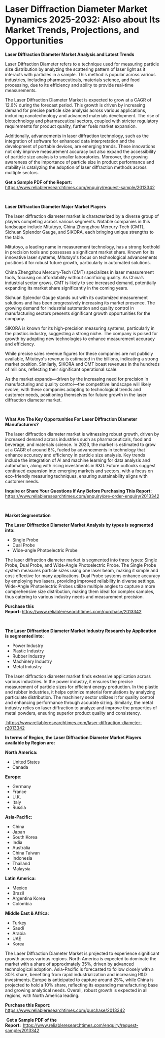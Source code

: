 <p><h1>Laser Diffraction Diameter Market Dynamics 2025-2032: Also about Its Market Trends, Projections, and Opportunities</h1></p><p><strong>Laser Diffraction Diameter Market Analysis and Latest Trends</strong></p>
<p><p>Laser Diffraction Diameter refers to a technique used for measuring particle size distribution by analyzing the scattering pattern of laser light as it interacts with particles in a sample. This method is popular across various industries, including pharmaceuticals, materials science, and food processing, due to its efficiency and ability to provide real-time measurements.</p><p>The Laser Diffraction Diameter Market is expected to grow at a CAGR of 12.6% during the forecast period. This growth is driven by increasing demand for precise particle size analysis across various applications, including nanotechnology and advanced materials development. The rise of biotechnology and pharmaceutical sectors, coupled with stricter regulatory requirements for product quality, further fuels market expansion. </p><p>Additionally, advancements in laser diffraction technology, such as the integration of software for enhanced data interpretation and the development of portable devices, are emerging trends. These innovations not only improve measurement accuracy but also expand the accessibility of particle size analysis to smaller laboratories. Moreover, the growing awareness of the importance of particle size in product performance and stability is catalyzing the adoption of laser diffraction methods across multiple sectors.</p></p>
<p><strong>Get a Sample PDF of the Report:&nbsp;</strong> <a href="https://www.reliableresearchtimes.com/enquiry/request-sample/2013342?utm_campaign=3216&utm_medium=2&utm_source=Github&utm_content=ia&utm_term=12042025&utm_id=laser-diffraction-diameter">https://www.reliableresearchtimes.com/enquiry/request-sample/2013342</a></p>
<p>&nbsp;</p>
<p><strong>Laser Diffraction Diameter Major Market Players</strong></p>
<p><p>The laser diffraction diameter market is characterized by a diverse group of players competing across various segments. Notable companies in this landscape include Mitutoyo, China Zhengzhou Mercury-Tech (CMT), Sichuan Splendor Gauge, and SIKORA, each bringing unique strengths to the table.</p><p>Mitutoyo, a leading name in measurement technology, has a strong foothold in precision tools and possesses a significant market share. Known for its innovative laser systems, Mitutoyo's focus on technological advancements positions it for robust future growth, particularly in automated solutions.</p><p>China Zhengzhou Mercury-Tech (CMT) specializes in laser measurement tools, focusing on affordability without sacrificing quality. As China’s industrial sector grows, CMT is likely to see increased demand, potentially expanding its market share significantly in the coming years.</p><p>Sichuan Splendor Gauge stands out with its customized measurement solutions and has been progressively increasing its market presence. The growing demand for industrial automation and quality control in manufacturing sectors presents significant growth opportunities for the company.</p><p>SIKORA is known for its high-precision measuring systems, particularly in the plastics industry, suggesting a strong niche. The company is poised for growth by adopting new technologies to enhance measurement accuracy and efficiency.</p><p>While precise sales revenue figures for these companies are not publicly available, Mitutoyo's revenue is estimated in the billions, indicating a strong market position. Similarly, SIKORA and CMT boast revenues in the hundreds of millions, reflecting their significant operational scale.</p><p>As the market expands—driven by the increasing need for precision in manufacturing and quality control—the competitive landscape will likely evolve, with these companies adapting to technological trends and customer needs, positioning themselves for future growth in the laser diffraction diameter market.</p></p>
<p>&nbsp;</p>
<p><strong>What Are The Key Opportunities For Laser Diffraction Diameter Manufacturers?</strong></p>
<p><p>The laser diffraction diameter market is witnessing robust growth, driven by increased demand across industries such as pharmaceuticals, food and beverage, and materials science. In 2023, the market is estimated to grow at a CAGR of around 8%, fueled by advancements in technology that enhance accuracy and efficiency in particle size analysis. Key trends include the integration of AI and machine learning for data analysis and automation, along with rising investments in R&D. Future outlooks suggest continued expansion into emerging markets and sectors, with a focus on eco-friendly measuring techniques, ensuring sustainability aligns with customer needs.</p></p>
<p><strong>Inquire or Share Your Questions If Any Before Purchasing This Report:</strong> <a href="https://www.reliableresearchtimes.com/enquiry/pre-order-enquiry/2013342?utm_campaign=3216&utm_medium=2&utm_source=Github&utm_content=ia&utm_term=12042025&utm_id=laser-diffraction-diameter">https://www.reliableresearchtimes.com/enquiry/pre-order-enquiry/2013342</a></p>
<p>&nbsp;</p>
<p><strong>Market Segmentation</strong></p>
<p><strong>The Laser Diffraction Diameter Market Analysis by types is segmented into:</strong></p>
<p><ul><li>Single Probe</li><li>Dual Probe</li><li>Wide-angle Photoelectric Probe</li></ul></p>
<p><p>The laser diffraction diameter market is segmented into three types: Single Probe, Dual Probe, and Wide-Angle Photoelectric Probe. The Single Probe system measures particle sizes using one laser beam, making it simple and cost-effective for many applications. Dual Probe systems enhance accuracy by employing two lasers, providing improved reliability in diverse settings. Wide-Angle Photoelectric Probes utilize multiple angles to capture a more comprehensive size distribution, making them ideal for complex samples, thus catering to various industry needs and measurement precision.</p></p>
<p><strong>Purchase this Report:&nbsp;</strong><a href="https://www.reliableresearchtimes.com/purchase/2013342?utm_campaign=3216&utm_medium=2&utm_source=Github&utm_content=ia&utm_term=12042025&utm_id=laser-diffraction-diameter">https://www.reliableresearchtimes.com/purchase/2013342</a></p>
<p>&nbsp;</p>
<p><strong>The Laser Diffraction Diameter Market Industry Research by Application is segmented into:</strong></p>
<p><ul><li>Power Industry</li><li>Plastic Industry</li><li>Rubber Industry</li><li>Machinery Industry</li><li>Metal Industry</li></ul></p>
<p><p>The laser diffraction diameter market finds extensive application across various industries. In the power industry, it ensures the precise measurement of particle sizes for efficient energy production. In the plastic and rubber industries, it helps optimize material formulations by analyzing particulate distribution. The machinery sector utilizes it for quality control and enhancing performance through accurate sizing. Similarly, the metal industry relies on laser diffraction to analyze and improve the properties of metal powders, ensuring superior product quality and consistency.</p></p>
<p><a href="https://www.reliableresearchtimes.com/laser-diffraction-diameter-r2013342?utm_campaign=3216&utm_medium=2&utm_source=Github&utm_content=ia&utm_term=12042025&utm_id=laser-diffraction-diameter">&nbsp;https://www.reliableresearchtimes.com/laser-diffraction-diameter-r2013342</a></p>
<p><strong>In terms of Region, the Laser Diffraction Diameter Market Players available by Region are:</strong></p>
<p>
    <p> <strong> North America: </strong>
        <ul>
            <li>United States</li>
            <li>Canada</li>
        </ul>
        </p> 
    <p> <strong> Europe: </strong>
        <ul>
            <li>Germany</li>
            <li>France</li>
            <li>U.K.</li>
            <li>Italy</li>
            <li>Russia</li>
        </ul>
        </p> 
    <p> <strong> Asia-Pacific: </strong>
        <ul>
            <li>China</li>
            <li>Japan</li>
            <li>South Korea</li>
            <li>India</li>
            <li>Australia</li>
            <li>China Taiwan</li>
            <li>Indonesia</li>
            <li>Thailand</li>
            <li>Malaysia</li>
        </ul>
        </p> 
    <p> <strong> Latin America: </strong>
        <ul>
            <li>Mexico</li>
            <li>Brazil</li>
            <li>Argentina Korea</li>
            <li>Colombia</li>
        </ul>
        </p> 
    <p> <strong> Middle East & Africa: </strong>
        <ul>
            <li>Turkey</li>
            <li>Saudi</li>
            <li>Arabia</li>
            <li>UAE</li>
            <li>Korea</li>
        </ul>
    </p>
    </p>
<p><p>The Laser Diffraction Diameter Market is projected to experience significant growth across various regions. North America is expected to dominate the market with a share of approximately 35%, driven by advanced technological adoption. Asia-Pacific is forecasted to follow closely with a 30% share, benefiting from rapid industrialization and increasing R&D investments. Europe is anticipated to capture around 25%, while China is projected to hold a 10% share, reflecting its expanding manufacturing base and growing analytical needs. Overall, robust growth is expected in all regions, with North America leading.</p></p>
<p><strong>Purchase this Report: </strong><a href="https://www.reliableresearchtimes.com/purchase/2013342?utm_campaign=3216&utm_medium=2&utm_source=Github&utm_content=ia&utm_term=12042025&utm_id=laser-diffraction-diameter">https://www.reliableresearchtimes.com/purchase/2013342</a></p>
<p>&nbsp;<strong>Get a Sample PDF of the Report:&nbsp;&nbsp;</strong><a href="https://www.reliableresearchtimes.com/enquiry/request-sample/2013342?utm_campaign=3216&utm_medium=2&utm_source=Github&utm_content=ia&utm_term=12042025&utm_id=laser-diffraction-diameter">https://www.reliableresearchtimes.com/enquiry/request-sample/2013342</a></p>
<p><strong></strong></p>
<p><p></p><p></p><p></p></p>